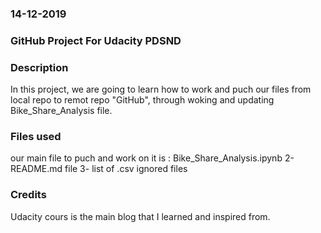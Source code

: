### 14-12-2019 ###


### GitHub Project For Udacity PDSND 


### Description
In this project, we are going to learn how to work and puch our files from local repo to remot repo "GitHub",
through woking and updating Bike_Share_Analysis file.

### Files used
our main file to puch and work on it is : Bike_Share_Analysis.ipynb
2- README.md file 
3- list of .csv ignored files

### Credits
Udacity cours is the main blog that I learned and inspired from.

